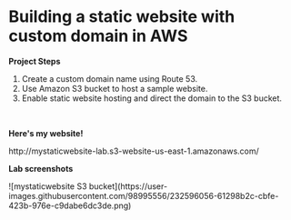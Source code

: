 <h1> Building a static website with custom domain in AWS </h1>

<b> Project Steps </b>
1. Create a custom domain name using Route 53. <br>
2. Use Amazon S3 bucket to host a sample website. <br>
3. Enable static website hosting and direct the domain to the S3 bucket. <br>
<br>
<p><b> Here's my website! </b></p>
http://mystaticwebsite-lab.s3-website-us-east-1.amazonaws.com/
<br>

<p><b> Lab screenshots </b></p>
![mystaticwebsite S3 bucket](https://user-images.githubusercontent.com/98995556/232596056-61298b2c-cbfe-423b-976e-c9dabe6dc3de.png)
